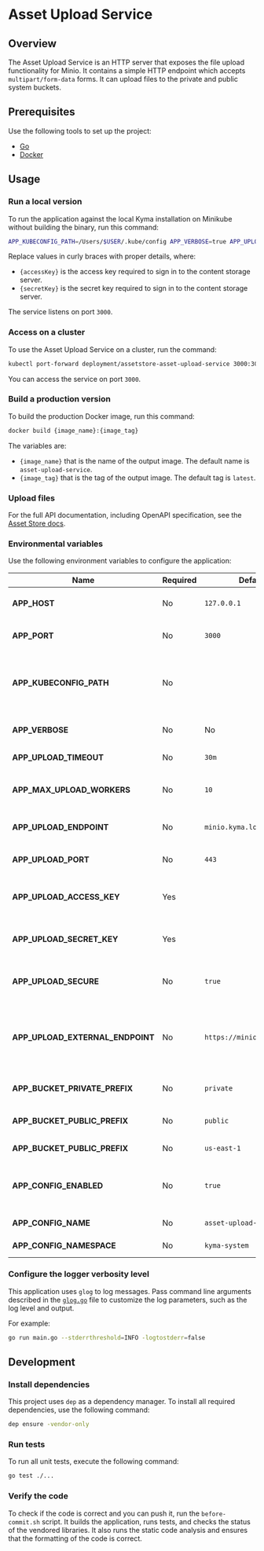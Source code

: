 # Asset Upload Service

## Overview

The Asset Upload Service is an HTTP server that exposes the file upload functionality for Minio. It contains a simple HTTP endpoint which accepts `multipart/form-data` forms. It can upload files to the private and public system buckets. 

## Prerequisites

Use the following tools to set up the project:

- [Go](https://golang.org)
- [Docker](https://www.docker.com/)

## Usage

### Run a local version

To run the application against the local Kyma installation on Minikube without building the binary, run this command:

```bash
APP_KUBECONFIG_PATH=/Users/$USER/.kube/config APP_VERBOSE=true APP_UPLOAD_ACCESS_KEY={accessKey} APP_UPLOAD_SECRET_KEY={secretKey} go run main.go
```

Replace values in curly braces with proper details, where:

- `{accessKey}` is the access key required to sign in to the content storage server.
- `{secretKey}` is the secret key required to sign in to the content storage server.

The service listens on port `3000`.

### Access on a cluster

To use the Asset Upload Service on a cluster, run the command:

```bash
kubectl port-forward deployment/assetstore-asset-upload-service 3000:3000 -n kyma-system
```

You can access the service on port `3000`.

### Build a production version

To build the production Docker image, run this command:

```bash
docker build {image_name}:{image_tag}
```

The variables are:

- `{image_name}` that is the name of the output image. The default name is `asset-upload-service`.
- `{image_tag}` that is the tag of the output image. The default tag is `latest`.

### Upload files

For the full API documentation, including OpenAPI specification, see the [Asset Store docs](https://kyma-project.io/docs/master/components/asset-store#details-asset-upload-service).

### Environmental variables

Use the following environment variables to configure the application:

| Name | Required | Default | Description |
|------|----------|---------|-------------|
| **APP_HOST** | No | `127.0.0.1` | The host on which the HTTP server listens |
| **APP_PORT** | No | `3000` | The port on which the HTTP server listens |
| **APP_KUBECONFIG_PATH** | No |  | The path to the `kubeconfig` file, needed for running an application outside of the cluster |
| **APP_VERBOSE** | No | No | The toggle used to enable detailed logs in the application |
| **APP_UPLOAD_TIMEOUT** | No | `30m` | The file upload timeout |
| **APP_MAX_UPLOAD_WORKERS** | No | `10` | The maximum number of concurrent upload workers |
| **APP_UPLOAD_ENDPOINT** | No | `minio.kyma.local` | The address of the content storage server |
| **APP_UPLOAD_PORT** | No | `443` | The port on which the content storage server listens |
| **APP_UPLOAD_ACCESS_KEY** | Yes |  | The access key required to sign in to the content storage server |
| **APP_UPLOAD_SECRET_KEY** | Yes |  | The secret key required to sign in to the content storage server |
| **APP_UPLOAD_SECURE** | No | `true` | The HTTPS connection with the content storage server |
| **APP_UPLOAD_EXTERNAL_ENDPOINT** | No | `https://minio.kyma.local` | The external address of the content storage server. If not set, the system uses the `APP_UPLOAD_ENDPOINT` variable. |
| **APP_BUCKET_PRIVATE_PREFIX** | No | `private` | The prefix of the private system bucket |
| **APP_BUCKET_PUBLIC_PREFIX** | No | `public` | The prefix of the public system bucket |
| **APP_BUCKET_PUBLIC_PREFIX** | No | `us-east-1` | The region of the system buckets |
| **APP_CONFIG_ENABLED** | No | `true` | The toggle used to save and load the configuration using the ConfigMap resource |
| **APP_CONFIG_NAME** | No | `asset-upload-service` | ConfigMap resource name |
| **APP_CONFIG_NAMESPACE** | No | `kyma-system` | ConfigMap resource namespace |

### Configure the logger verbosity level

This application uses `glog` to log messages. Pass command line arguments described in the [`glog.go`](https://github.com/golang/glog/blob/master/glog.go) file to customize the log parameters, such as the log level and output.

For example:
```bash
go run main.go --stderrthreshold=INFO -logtostderr=false
```

## Development

### Install dependencies

This project uses `dep` as a dependency manager. To install all required dependencies, use the following command:

```bash
dep ensure -vendor-only
```

### Run tests

To run all unit tests, execute the following command:

```bash
go test ./...
```

### Verify the code

To check if the code is correct and you can push it, run the `before-commit.sh` script. It builds the application, runs tests, and checks the status of the vendored libraries. It also runs the static code analysis and ensures that the formatting of the code is correct.
